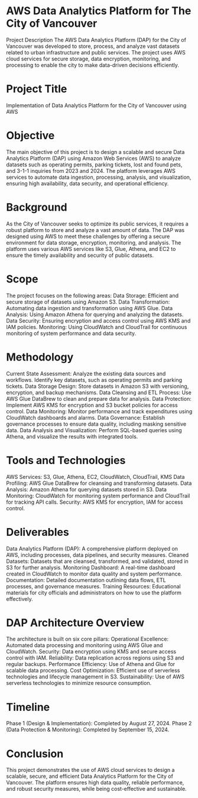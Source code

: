 # AWS Data Analytics Platform for The City of Vancouver
Project Description
The AWS Data Analytics Platform (DAP) for the City of Vancouver was developed to store, process, and analyze vast datasets related to urban infrastructure and public services. The project uses AWS cloud services for secure storage, data encryption, monitoring, and processing to enable the city to make data-driven decisions efficiently.

# Project Title
Implementation of Data Analytics Platform for the City of Vancouver using AWS

# Objective
The main objective of this project is to design a scalable and secure Data Analytics Platform (DAP) using Amazon Web Services (AWS) to analyze datasets such as operating permits, parking tickets, lost and found pets, and 3-1-1 inquiries from 2023 and 2024. The platform leverages AWS services to automate data ingestion, processing, analysis, and visualization, ensuring high availability, data security, and operational efficiency.

# Background
As the City of Vancouver seeks to optimize its public services, it requires a robust platform to store and analyze a vast amount of data. The DAP was designed using AWS to meet these challenges by offering a secure environment for data storage, encryption, monitoring, and analysis. The platform uses various AWS services like S3, Glue, Athena, and EC2 to ensure the timely availability and security of public datasets.

# Scope
The project focuses on the following areas:
Data Storage: Efficient and secure storage of datasets using Amazon S3.
Data Transformation: Automating data ingestion and transformation using AWS Glue.
Data Analysis: Using Amazon Athena for querying and analyzing the datasets.
Data Security: Ensuring encryption and access control using AWS KMS and IAM policies.
Monitoring: Using CloudWatch and CloudTrail for continuous monitoring of system performance and data security.

# Methodology
Current State Assessment:
Analyze the existing data sources and workflows.
Identify key datasets, such as operating permits and parking tickets.
Data Storage Design:
Store datasets in Amazon S3 with versioning, encryption, and backup mechanisms.
Data Cleansing and ETL Process:
Use AWS Glue DataBrew to clean and prepare data for analysis.
Data Protection:
Implement AWS KMS for encryption and S3 bucket policies for access control.
Data Monitoring:
Monitor performance and track expenditures using CloudWatch dashboards and alarms.
Data Governance:
Establish governance processes to ensure data quality, including masking sensitive data.
Data Analysis and Visualization:
Perform SQL-based queries using Athena, and visualize the results with integrated tools.

# Tools and Technologies
AWS Services: S3, Glue, Athena, EC2, CloudWatch, CloudTrail, KMS
Data Profiling: AWS Glue DataBrew for cleansing and transforming datasets.
Data Analysis: Amazon Athena for querying datasets stored in S3.
Data Monitoring: CloudWatch for monitoring system performance and CloudTrail for tracking API calls.
Security: AWS KMS for encryption, IAM for access control.

# Deliverables
Data Analytics Platform (DAP): A comprehensive platform deployed on AWS, including processes, data pipelines, and security measures.
Cleaned Datasets: Datasets that are cleansed, transformed, and validated, stored in S3 for further analysis.
Monitoring Dashboard: A real-time dashboard created in CloudWatch to monitor data quality and system performance.
Documentation: Detailed documentation outlining data flows, ETL processes, and governance measures.
Training Resources: Educational materials for city officials and administrators on how to use the platform effectively.

# DAP Architecture Overview
The architecture is built on six core pillars:
Operational Excellence: Automated data processing and monitoring using AWS Glue and CloudWatch.
Security: Data encryption using KMS and secure access control with IAM.
Reliability: Data replication across regions using S3 and regular backups.
Performance Efficiency: Use of Athena and Glue for scalable data processing.
Cost Optimization: Efficient use of serverless technologies and lifecycle management in S3.
Sustainability: Use of AWS serverless technologies to minimize resource consumption.

# Timeline
Phase 1 (Design & Implementation): Completed by August 27, 2024.
Phase 2 (Data Protection & Monitoring): Completed by September 15, 2024.

# Conclusion
This project demonstrates the use of AWS cloud services to design a scalable, secure, and efficient Data Analytics Platform for the City of Vancouver. The platform ensures high data quality, reliable performance, and robust security measures, while being cost-effective and sustainable.
